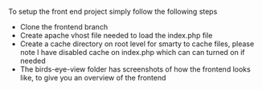 To setup the front end project simply follow the following steps

- Clone the frontend branch
- Create apache vhost file needed to load the index.php file
- Create a cache directory on root level for smarty to cache files, please note I have disabled cache on index.php which can can turned on if needed
- The birds-eye-view folder has screenshots of how the frontend looks like, to give you an overview of the frontend 

